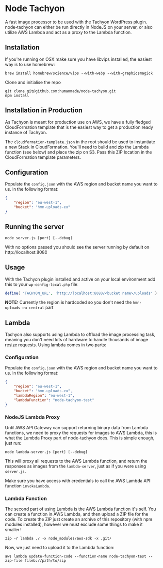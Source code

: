 Node Tachyon
============

A fast image processor to be used with the Tachyon [WordPress plugin](https://github.com/humanmade/tachyon-plugin). node-tachyon can either be run directly in NodeJS on your server, or also utilize AWS Lambda and act as a proxy to the Lambda function.


## Installation

If you're running on OSX make sure you have libvips installed, the easiest way is to use homebrew:

```
brew install homebrew/science/vips --with-webp --with-graphicsmagick
```

Clone and initialise the repo

```
git clone git@github.com:humanmade/node-tachyon.git
npm install
```

## Installation in Production

As Tachyon is meant for production use on AWS, we have a fully fledged CloudFormation template that is the easiest way to get a production ready instance of Tachyon.

The `cloudformation-template.json` in the root should be used to instantiate a new Stack in CloudFormation. You'll need to build and zip the Lambda function (see below) and place the zip on S3. Pass this ZIP location in the CloudFormation template parameters.

## Configuration

Populate the `config.json` with the AWS region and bucket name you want to us. In the following format:

```JSON
{
	"region": "eu-west-1",
	"bucket": "hmn-uploads-eu"
}
```

## Running the server

```
node server.js [port] [--debug]
```

With no options passed you should see the server running by default on http://localhost:8080

## Usage

With the Tachyon plugin installed and active on your local environment add this to your `wp-config-local.php` file:

```php
define( 'TACHYON_URL', 'http://localhost:8080/<bucket name>/uploads' );
```

**NOTE:** Currently the region is hardcoded so you don't need the `hmn-uploads-eu-central` part

## Lambda

Tachyon also supports using Lambda to offload the image processing task, meaning you don't need lots of hardware to handle thousands of image resize requests. Using lambda comes in two parts:

### Configuration

Populate the `config.json` with the AWS region and bucket name you want to us. In the following format:

```JSON
{
	"region": "eu-west-1",
	"bucket": "hmn-uploads-eu",
	"lambdaRegion": "eu-west-1",
	"lambdaFunction": "node-tachyon-test"
}
```

### NodeJS Lambda Proxy

Until AWS API Gateway can support returning binary data from Lambda functions, we need to proxy the requests for images to AWS Lambda, this is what the Lambda Proxy part of node-tachyon does. This is simple enough, just run:

```
node lambda-server.js [port] [--debug]
```

This will proxy all requests to the AWS Lambda function, and return the responses as images from the `lambda-server`, just as if you were using `server.js`.

Make sure you have access with credentials to call the AWS Lambda API function `invokeLambda`.

### Lambda Function

The second part of using Lambda is the AWS Lambda function it's self. You can create a function in AWS Lambda, and then upload a ZIP file for the code. To create the ZIP just create an archive of this repository (with npm modules installed), however we must exclude some things to make it smaller!

```
zip -r lambda ./ -x node_modules/aws-sdk -x .git/
```

Now, we just need to upload it to the Lambda function:

```
aws lambda update-function-code --function-name node-tachyon-test --zip-file fileb://path/to/zip
```

